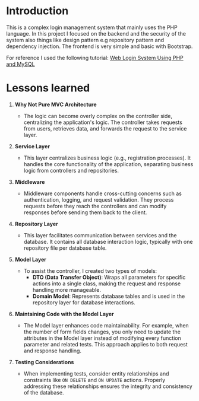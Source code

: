 # Introduction

This is a complex login management system that mainly uses the PHP language. In this project I focused on the backend and the security of the system also things like design pattern e.g repository pattern and dependency injection. The frontend is very simple and basic with Bootstrap.

For reference I used the following tutorial: [Web Login System Using PHP and MySQL](https://www.youtube.com/watch?v=Rw5HB2IwNAA&pp=ygUecHJvZ3JhbWVyIHRhbWFuIG5vdyBwaHAgbG9naW4g)

# Lessons learned

1. **Why Not Pure MVC Architecture**
   - The logic can become overly complex on the controller side, centralizing the application's logic. The controller takes requests from users, retrieves data, and forwards the request to the service layer.

2. **Service Layer**
   - This layer centralizes business logic (e.g., registration processes). It handles the core functionality of the application, separating business logic from controllers and repositories.

3. **Middleware**
   - Middleware components handle cross-cutting concerns such as authentication, logging, and request validation. They process requests before they reach the controllers and can modify responses before sending them back to the client.

4. **Repository Layer**
   - This layer facilitates communication between services and the database. It contains all database interaction logic, typically with one repository file per database table.

5. **Model Layer**
   - To assist the controller, I created two types of models:
     - **DTO (Data Transfer Object)**: Wraps all parameters for specific actions into a single class, making the request and response handling more manageable.
     - **Domain Model**: Represents database tables and is used in the repository layer for database interactions.

6. **Maintaining Code with the Model Layer**
   - The Model layer enhances code maintainability. For example, when the number of form fields changes, you only need to update the attributes in the Model layer instead of modifying every function parameter and related tests. This approach applies to both request and response handling.

7. **Testing Considerations**
   - When implementing tests, consider entity relationships and constraints like `ON DELETE` and `ON UPDATE` actions. Properly addressing these relationships ensures the integrity and consistency of the database.
